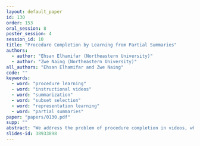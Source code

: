 ```yaml
---
layout: default_paper
id: 130
order: 153
oral_session: 8
poster_session: 4
session_id: 10
title: "Procedure Completion by Learning from Partial Summaries"
authors:
  - author: "Ehsan Elhamifar (Northeastern University)"
  - author: "Zwe Naing (Northeastern University)"
all_authors: "Ehsan Elhamifar and Zwe Naing"
code: ""
keywords:
  - word: "procedure learning"
  - word: "instructional videos"
  - word: "summarization"
  - word: "subset selection"
  - word: "representation learning"
  - word: "partial summaries"
paper: "papers/0130.pdf"
supp: ""
abstract: "We address the problem of procedure completion in videos, which is to find and localize all key-steps of a task given only a small observed subset of key-steps. We cast the problem as learning summarization from partial summaries that allows to incorporate prior knowledge and learn from incomplete key-steps. Given multiple pairs of (video, subset of key-steps), we address the problem by learning representations of input data and finding the remaining key-steps that generalizes well to key-step discovery in new videos. We propose a loss function on the parameters of a network that promotes to recover unseen key-steps that together with the observed key-steps optimize a desired subset selection criterion. To tackle the highly non-convex learning problem, involving both discrete and continuous variables, we develop an efficient learning algorithm that alternates between representation learning and recovering unseen key-steps while incorporating prior knowledge, via a greedy algorithm. By extensive experiments on two instructional video datasets, we show the effectiveness of our framework."
slides-id: 38933898
---
```

